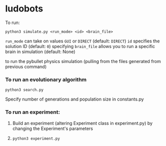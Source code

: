 # ludobots

To run: 

`python3 simulate.py <run_mode> <id> <brain_file>`

`run_mode` can take on values `GUI` or `DIRECT` (default: `DIRECT`)
`id` specifies the solution ID (default: `0`)
specifying `brain_file` allows you to run a specific brain in simulation (default: None)

to run the pybullet physics simulation (pulling from the files generated from previous command)

### To run an evolutionary algorithm

`python3 search.py`

Specify number of generations and population size in constants.py

### To run an experiment:

1. Build an experiment (altering Experiment class in experiment.py) by changing the Experiment's parameters  

2. `python3 experiment.py`
